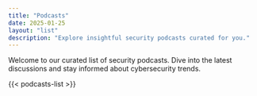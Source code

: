 ```yaml
---
title: "Podcasts"
date: 2025-01-25
layout: "list"
description: "Explore insightful security podcasts curated for you."
---
```


Welcome to our curated list of security podcasts. Dive into the latest discussions and stay informed about cybersecurity trends.

{{< podcasts-list >}}
